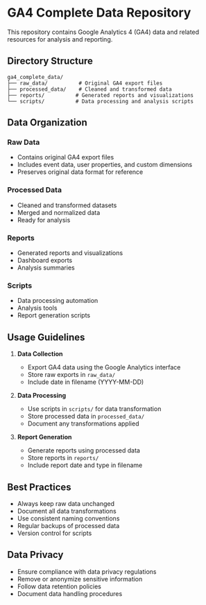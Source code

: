 # GA4 Complete Data Repository

This repository contains Google Analytics 4 (GA4) data and related resources for analysis and reporting.

## Directory Structure

```
ga4_complete_data/
├── raw_data/          # Original GA4 export files
├── processed_data/    # Cleaned and transformed data
├── reports/          # Generated reports and visualizations
└── scripts/          # Data processing and analysis scripts
```

## Data Organization

### Raw Data
- Contains original GA4 export files
- Includes event data, user properties, and custom dimensions
- Preserves original data format for reference

### Processed Data
- Cleaned and transformed datasets
- Merged and normalized data
- Ready for analysis

### Reports
- Generated reports and visualizations
- Dashboard exports
- Analysis summaries

### Scripts
- Data processing automation
- Analysis tools
- Report generation scripts

## Usage Guidelines

1. **Data Collection**
   - Export GA4 data using the Google Analytics interface
   - Store raw exports in `raw_data/`
   - Include date in filename (YYYY-MM-DD)

2. **Data Processing**
   - Use scripts in `scripts/` for data transformation
   - Store processed data in `processed_data/`
   - Document any transformations applied

3. **Report Generation**
   - Generate reports using processed data
   - Store reports in `reports/`
   - Include report date and type in filename

## Best Practices

- Always keep raw data unchanged
- Document all data transformations
- Use consistent naming conventions
- Regular backups of processed data
- Version control for scripts

## Data Privacy

- Ensure compliance with data privacy regulations
- Remove or anonymize sensitive information
- Follow data retention policies
- Document data handling procedures 
